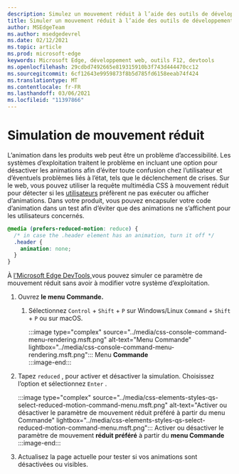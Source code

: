 ```yaml
---
description: Simulez un mouvement réduit à l’aide des outils de développement.
title: Simuler un mouvement réduit à l’aide des outils de développement (CSS préfère le mouvement réduit)
author: MSEdgeTeam
ms.author: msedgedevrel
ms.date: 02/12/2021
ms.topic: article
ms.prod: microsoft-edge
keywords: Microsoft Edge, développement web, outils F12, devtools
ms.openlocfilehash: 29cdbd7492665e819315910b3f743d444470cc12
ms.sourcegitcommit: 6cf12643e9959873f8b5d785fd6158eeab74f424
ms.translationtype: MT
ms.contentlocale: fr-FR
ms.lasthandoff: 03/06/2021
ms.locfileid: "11397866"
---
```

# <a name="reduced-motion-simulation"></a>Simulation de mouvement réduit  

L’animation dans les produits web peut être un problème d’accessibilité.  Les systèmes d’exploitation traitent le problème en incluant une option pour désactiver les animations afin d’éviter toute confusion chez l’utilisateur et d’éventuels problèmes liés à l’état, tels que le déclenchement de crises.  Sur le web, vous pouvez utiliser la requête multimédia CSS à mouvement réduit pour détecter si les [utilisateurs][MDNPrefersReducedMotion] préfèrent ne pas exécuter ou afficher d’animations.  Dans votre produit, vous pouvez encapsuler votre code d’animation dans un test afin d’éviter que des animations ne s’affichent pour les utilisateurs concernés.  

```css
@media (prefers-reduced-motion: reduce) {
  /* in case the .header element has an animation, turn it off */
  .header {
    animation: none;
  }
}
```  

À [l’Microsoft Edge DevTools,][DevtoolsIndex]vous pouvez simuler ce paramètre de mouvement réduit sans avoir à modifier votre système d’exploitation.  

1.  Ouvrez **le menu Commande.**  
    1.  Sélectionnez `Control` + `Shift` + `P` sur Windows/Linux `Command` + `Shift` + `P` ou sur macOS.  
        
        :::image type="complex" source="../media/css-console-command-menu-rendering.msft.png" alt-text="Menu Commande" lightbox="../media/css-console-command-menu-rendering.msft.png":::
           Menu **Commande**  
        :::image-end:::  
        
1.  Tapez `reduced` , pour activer et désactiver la simulation.  Choisissez l’option et sélectionnez `Enter` .  
    
    :::image type="complex" source="../media/css-elements-styles-qs-select-reduced-motion-command-menu.msft.png" alt-text="Activer ou désactiver le paramètre de mouvement réduit préféré à partir du menu Commande" lightbox="../media/css-elements-styles-qs-select-reduced-motion-command-menu.msft.png":::
       Activer ou désactiver le paramètre de mouvement **réduit préféré** à partir du **menu Commande**  
    :::image-end:::  
    
1.  Actualisez la page actuelle pour tester si vos animations sont désactivées ou visibles.  
    
<!-- links -->  

[DevtoolsIndex]: ../index.md "Microsoft Edge outils de développement (Chromium) | Documents Microsoft"  

[MDNPrefersReducedMotion]: https://developer.mozilla.org/docs/Web/CSS/@media/prefers-reduced-motion "prefers-reduced-motion | MDN"  
